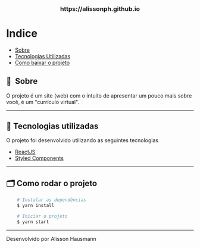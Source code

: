 <h3 align="center">
    https://alissonph.github.io
<h3 >

# Indice

- [Sobre](#-sobre)
- [Tecnologias Utilizadas](#-tecnologias-utilizadas)
- [Como baixar o projeto](#-como-rodar-o-projeto)

## 🔖&nbsp; Sobre

O projeto é um site (web) com o intuito de apresentar um pouco mais sobre você, é um "currículo virtual".

---

## 🚀 Tecnologias utilizadas

O projeto foi desenvolvido utilizando as seguintes tecnologias

- [ReactJS](https://reactjs.org)
- [Styled Components](https://styled-components.com)

---

## 🗂 Como rodar o projeto

```bash
    # Instalar as dependências
    $ yarn install

    # Iniciar o projeto
    $ yarn start
```

---

Desenvolvido por Alisson Hausmann